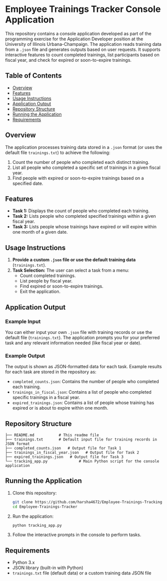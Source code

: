 # Employee Trainings Tracker Console Application

This repository contains a console application developed as part of the programming exercise for the Application Developer position at the University of Illinois Urbana-Champaign. The application reads training data from a `.json` file and generates outputs based on user requests. It supports interactive features to count completed trainings, list participants based on fiscal year, and check for expired or soon-to-expire trainings.

## Table of Contents
- [Overview](#overview)
- [Features](#features)
- [Usage Instructions](#usage-instructions)
- [Application Output](#application-output)
- [Repository Structure](#repository-structure)
- [Running the Application](#running-the-application)
- [Requirements](#requirements)

## Overview

The application processes training data stored in a `.json` format (or uses the default file `trainings.txt`) to achieve the following:
1. Count the number of people who completed each distinct training.
2. List all people who completed a specific set of trainings in a given fiscal year.
3. Find people with expired or soon-to-expire trainings based on a specified date.

## Features

- **Task 1:** Displays the count of people who completed each training.
- **Task 2:** Lists people who completed specified trainings within a given fiscal year.
- **Task 3:** Lists people whose trainings have expired or will expire within one month of a given date.

## Usage Instructions

1. **Provide a custom `.json` file or use the default training data** (`trainings.txt`).
2. **Task Selection:** The user can select a task from a menu:
   - Count completed trainings.
   - List people by fiscal year.
   - Find expired or soon-to-expire trainings.
   - Exit the application.

## Application Output

### Example Input

You can either input your own `.json` file with training records or use the default file (`trainings.txt`). The application prompts you for your preferred task and any relevant information needed (like fiscal year or date).

### Example Output

The output is shown as JSON-formatted data for each task. Example results for each task are stored in the repository as:

- `completed_counts.json`: Contains the number of people who completed each training.
- `trainings_in_fiscal.json`: Contains a list of people who completed specific trainings in a fiscal year.
- `expired_trainings.json`: Contains a list of people whose training has expired or is about to expire within one month.

## Repository Structure

```
├── README.md           # This readme file
├── trainings.txt       # Default input file for training records in JSON format
├── completed_counts.json   # Output file for Task 1
├── trainings_in_fiscal_year.json   # Output file for Task 2
├── expired_trainings.json   # Output file for Task 3
└── tracking_app.py              # Main Python script for the console application
```

## Running the Application

1. Clone this repository:
    ```bash
    git clone https://github.com/harsha4672/Employee-Trainings-Tracking.git
    cd Employee-Trainings-Tracker
    ```

2. Run the application:
    ```bash
    python tracking_app.py
    ```

3. Follow the interactive prompts in the console to perform tasks.

## Requirements

- Python 3.x
- JSON library (built-in with Python)
- `trainings.txt` file (default data) or a custom training data JSON file
